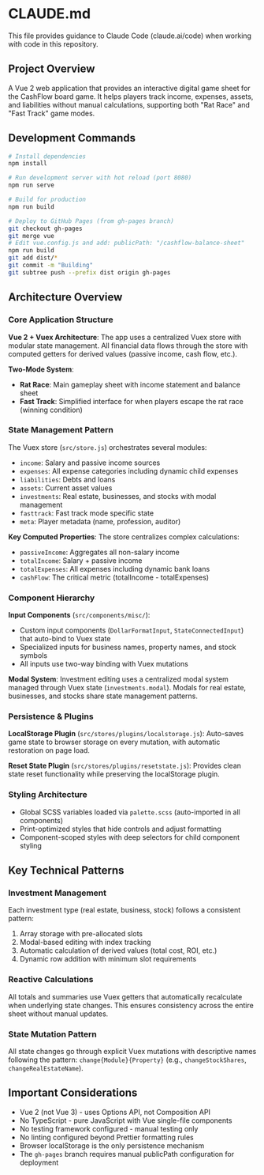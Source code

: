 # CLAUDE.md

This file provides guidance to Claude Code (claude.ai/code) when working with code in this repository.

## Project Overview

A Vue 2 web application that provides an interactive digital game sheet for the CashFlow board game. It helps players track income, expenses, assets, and liabilities without manual calculations, supporting both "Rat Race" and "Fast Track" game modes.

## Development Commands

```bash
# Install dependencies
npm install

# Run development server with hot reload (port 8080)
npm run serve

# Build for production
npm run build

# Deploy to GitHub Pages (from gh-pages branch)
git checkout gh-pages
git merge vue
# Edit vue.config.js and add: publicPath: "/cashflow-balance-sheet"
npm run build
git add dist/*
git commit -m "Building"
git subtree push --prefix dist origin gh-pages
```

## Architecture Overview

### Core Application Structure

**Vue 2 + Vuex Architecture**: The app uses a centralized Vuex store with modular state management. All financial data flows through the store with computed getters for derived values (passive income, cash flow, etc.).

**Two-Mode System**:
- **Rat Race**: Main gameplay sheet with income statement and balance sheet
- **Fast Track**: Simplified interface for when players escape the rat race (winning condition)

### State Management Pattern

The Vuex store (`src/store.js`) orchestrates several modules:
- `income`: Salary and passive income sources
- `expenses`: All expense categories including dynamic child expenses
- `liabilities`: Debts and loans
- `assets`: Current asset values
- `investments`: Real estate, businesses, and stocks with modal management
- `fasttrack`: Fast track mode specific state
- `meta`: Player metadata (name, profession, auditor)

**Key Computed Properties**: The store centralizes complex calculations:
- `passiveIncome`: Aggregates all non-salary income
- `totalIncome`: Salary + passive income
- `totalExpenses`: All expenses including dynamic bank loans
- `cashFlow`: The critical metric (totalIncome - totalExpenses)

### Component Hierarchy

**Input Components** (`src/components/misc/`):
- Custom input components (`DollarFormatInput`, `StateConnectedInput`) that auto-bind to Vuex state
- Specialized inputs for business names, property names, and stock symbols
- All inputs use two-way binding with Vuex mutations

**Modal System**: Investment editing uses a centralized modal system managed through Vuex state (`investments.modal`). Modals for real estate, businesses, and stocks share state management patterns.

### Persistence & Plugins

**LocalStorage Plugin** (`src/stores/plugins/localstorage.js`): Auto-saves game state to browser storage on every mutation, with automatic restoration on page load.

**Reset State Plugin** (`src/stores/plugins/resetstate.js`): Provides clean state reset functionality while preserving the localStorage plugin.

### Styling Architecture

- Global SCSS variables loaded via `palette.scss` (auto-imported in all components)
- Print-optimized styles that hide controls and adjust formatting
- Component-scoped styles with deep selectors for child component styling

## Key Technical Patterns

### Investment Management
Each investment type (real estate, business, stock) follows a consistent pattern:
1. Array storage with pre-allocated slots
2. Modal-based editing with index tracking
3. Automatic calculation of derived values (total cost, ROI, etc.)
4. Dynamic row addition with minimum slot requirements

### Reactive Calculations
All totals and summaries use Vuex getters that automatically recalculate when underlying state changes. This ensures consistency across the entire sheet without manual updates.

### State Mutation Pattern
All state changes go through explicit Vuex mutations with descriptive names following the pattern: `change{Module}{Property}` (e.g., `changeStockShares`, `changeRealEstateName`).

## Important Considerations

- Vue 2 (not Vue 3) - uses Options API, not Composition API
- No TypeScript - pure JavaScript with Vue single-file components
- No testing framework configured - manual testing only
- No linting configured beyond Prettier formatting rules
- Browser localStorage is the only persistence mechanism
- The `gh-pages` branch requires manual publicPath configuration for deployment